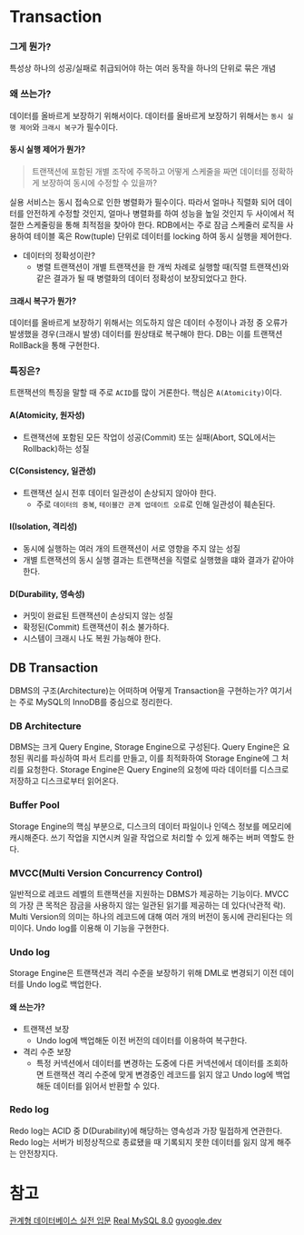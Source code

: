 # Transaction
### 그게 뭔가?
특성상 하나의 성공/실패로 취급되어야 하는 여러 동작을 하나의 단위로 묶은 개념

### 왜 쓰는가?
데이터를 올바르게 보장하기 위해서이다. 데이터를 올바르게 보장하기 위해서는 `동시 실행 제어`와 `크래시 복구`가 필수이다.

#### 동시 실행 제어가 뭔가?
> 트랜잭션에 포함된 개별 조작에 주목하고 어떻게 스케줄을 짜면 데이터를 정확하게 보장하여 동시에 수정할 수 있을까?

실용 서비스는 동시 접속으로 인한 병렬화가 필수이다. 따라서 얼마나 직렬화 되어 데이터를 안전하게 수정할 것인지, 얼마나 병렬화를 하여 성능을 높일 것인지 두 사이에서 적절한 스케줄링을 통해 최적점을 찾아야 한다. RDB에서는 주로 잠금 스케줄러 로직을 사용하여 테이블 혹은 Row(tuple) 단위로 데이터를 locking 하여 동시 실행을 제어한다. 

- 데이터의 정확성이란?
  - 병렬 트랜잭션이 개별 트랜잭션을 한 개씩 차례로 실행할 때(직렬 트랜잭션)와 같은 결과가 될 때 병렬화의 데이터 정확성이 보장되었다고 한다. 
  
#### 크래시 복구가 뭔가?
데이터를 올바르게 보장하기 위해서는 의도하지 않은 데이터 수정이나 과정 중 오류가 발생했을 경우(크래시 발생) 데이터를 원상태로 복구해야 한다. DB는 이를 트랜잭션 RollBack을 통해 구현한다. 

### 특징은?
트랜잭션의 특징을 말할 때 주로 `ACID`를 많이 거론한다. 핵심은 `A(Atomicity)`이다. 
#### A(Atomicity, 원자성)
- 트랜잭션에 포함된 모든 작업이 성공(Commit) 또는 실패(Abort, SQL에서는 Rollback)하는 성질
#### C(Consistency, 일관성)
- 트랜잭션 실시 전후 데이터 일관성이 손상되지 않아야 한다. 
  - 주로 `데이터의 중복`, `테이블간 관계 업데이트 오류`로 인해 일관성이 훼손된다.
#### I(Isolation, 격리성)
- 동시에 실행하는 여러 개의 트랜잭션이 서로 영향을 주지 않는 성질
- 개별 트랜잭션의 동시 실행 결과는 트랜잭션을 직렬로 실행했을 떄와 결과가 같아야 한다.

#### D(Durability, 영속성)
- 커밋이 완료된 트랜잭션이 손상되지 않는 성질
- 확정된(Commit) 트랜잭션이 취소 불가하다.
- 시스템이 크래시 나도 복원 가능해야 한다.

## DB Transaction
DBMS의 구조(Architecture)는 어떠하며 어떻게 Transaction을 구현하는가? 여기서는 주로 MySQL의 InnoDB를 중심으로 정리한다. 

### DB Architecture
DBMS는 크게 Query Engine, Storage Engine으로 구성된다. 
Query Engine은 요청된 쿼리를 파싱하여 파서 트리를 만들고, 이를 최적화하여 Storage Engine에 그 처리를 요청한다. 
Storage Engine은 Query Engine의 요청에 따라 데이터를 디스크로 저장하고 디스크로부터 읽어온다.

### Buffer Pool
Storage Engine의 핵심 부분으로, 디스크의 데이터 파일이나 인덱스 정보를 메모리에 캐시해준다. 쓰기 작업을 지연시켜 일괄 작업으로 처리할 수 있게 해주는 버퍼 역할도 한다. 

### MVCC(Multi Version Concurrency Control)
일반적으로 레코드 레벨의 트랜잭션을 지원하는 DBMS가 제공하는 기능이다. MVCC의 가장 큰 목적은 잠금을 사용하지 않는 일관된 읽기를 제공하는 데 있다(낙관적 락). Multi Version의 의미는 하나의 레코드에 대해 여러 개의 버전이 동시에 관리된다는 의미이다. Undo log를 이용해 이 기능을 구현한다. 

### Undo log
Storage Engine은 트랜잭션과 격리 수준을 보장하기 위해 DML로 변경되기 이전 데이터를 Undo log로 백업한다. 

#### 왜 쓰는가?
- 트랜잭션 보장
  - Undo log에 백업해둔 이전 버전의 데이터를 이용하여 복구한다.
- 격리 수준 보장
  - 특정 커넥션에서 데이터를 변경하는 도중에 다른 커넥션에서 데이터를 조회하면 트랜잭션 격리 수준에 맞게 변경중인 레코드를 읽지 않고 Undo log에 백업해둔 데이터를 읽어서 반환할 수 있다.
  
### Redo log
Redo log는 ACID 중 D(Durability)에 해당하는 영속성과 가장 밀접하게 연관한다. Redo log는 서버가 비정상적으로 종료됐을 때 기록되지 못한 데이터를 잃지 않게 해주는 안전창지다. 

# 참고
[관계형 데이터베이스 실전 입문](http://www.kyobobook.co.kr/product/detailViewKor.laf?ejkGb=KOR&mallGb=KOR&barcode=9791158390372&orderClick=LAG&Kc=)
[Real MySQL 8.0](http://www.kyobobook.co.kr/product/detailViewKor.laf?ejkGb=KOR&mallGb=KOR&barcode=2909101309302&orderClick=LAG&Kc=)
[gyoogle.dev](https://gyoogle.dev/blog/computer-science/data-base/Transaction.html)